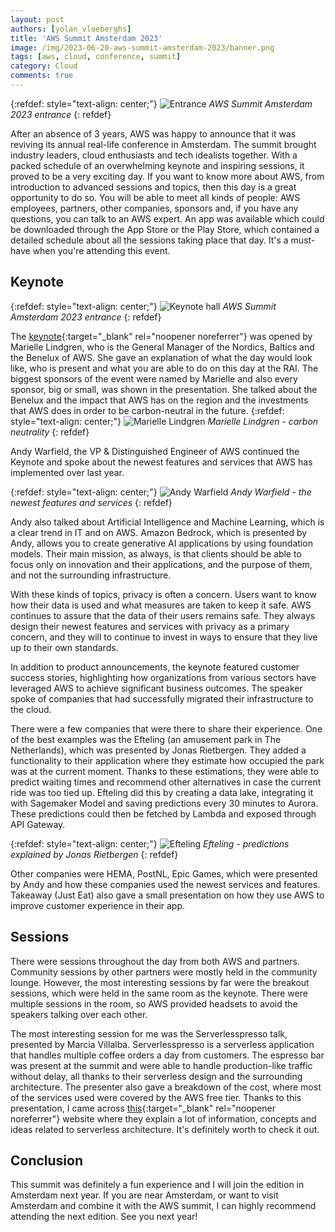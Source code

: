 ```yaml
---
layout: post
authors: [yolan_vloeberghs]
title: 'AWS Summit Amsterdam 2023'
image: /img/2023-06-20-aws-summit-amsterdam-2023/banner.png
tags: [aws, cloud, conference, summit]
category: Cloud
comments: true
---
```

{:refdef: style="text-align: center;"}
<img src="{{ '/img/2023-06-20-aws-summit-amsterdam-2023/entrance.png' | prepend: site.baseurl }}" alt="Entrance" class="image fit" style="margin:0px auto; max-width:100%">
_AWS Summit Amsterdam 2023 entrance_
{: refdef}

After an absence of 3 years, AWS was happy to announce that it was reviving its annual real-life conference in Amsterdam.
The summit brought industry leaders, cloud enthusiasts and tech idealists together.
With a packed schedule of an overwhelming keynote and inspiring sessions, it proved to be a very exciting day.
If you want to know more about AWS, from introduction to advanced sessions and topics, then this day is a great opportunity to do so.
You will be able to meet all kinds of people: AWS employees, partners, other companies, sponsors and, if you have any questions, you can talk to an AWS expert.
An app was available which could be downloaded through the App Store or the Play Store, which contained a detailed schedule about all the sessions taking place that day.
It's a must-have when you're attending this event.

## Keynote
{:refdef: style="text-align: center;"}
<img src="{{ '/img/2023-06-20-aws-summit-amsterdam-2023/keynote.png' | prepend: site.baseurl }}" alt="Keynote hall" class="image fit" style="margin:0px auto; max-width:100%">
_AWS Summit Amsterdam 2023 entrance_
{: refdef}

The [keynote](https://www.youtube.com/watch?v=e9wijEX78A0){:target="_blank" rel="noopener noreferrer"} was opened by Marielle Lindgren, who is the General Manager of the Nordics, Baltics and the Benelux of AWS.
She gave an explanation of what the day would look like, who is present and what you are able to do on this day at the RAI.
The biggest sponsors of the event were named by Marielle and also every sponsor, big or small, was shown in the presentation.
She talked about the Benelux and the impact that AWS has on the region and the investments that AWS does in order to be carbon-neutral in the future.
{:refdef: style="text-align: center;"}
<img src="{{ '/img/2023-06-20-aws-summit-amsterdam-2023/marielle-lindgren.png' | prepend: site.baseurl }}" alt="Marielle Lindgren" class="image fit" style="margin:0px auto; max-width:100%">
_Marielle Lindgren - carbon neutrality_
{: refdef}

Andy Warfield, the VP & Distinguished Engineer of AWS continued the Keynote and spoke about the newest features and services that AWS has implemented over last year.

{:refdef: style="text-align: center;"}
<img src="{{ '/img/2023-06-20-aws-summit-amsterdam-2023/andy-warfield.png' | prepend: site.baseurl }}" alt="Andy Warfield" class="image fit" style="margin:0px auto; max-width:100%">
_Andy Warfield - the newest features and services_
{: refdef}

Andy also talked about Artificial Intelligence and Machine Learning, which is a clear trend in IT and on AWS.
Amazon Bedrock, which is presented by Andy, allows you to create generative AI applications by using foundation models.
Their main mission, as always, is that clients should be able to focus only on innovation and their applications, and the purpose of them, and not the surrounding infrastructure.

With these kinds of topics, privacy is often a concern.
Users want to know how their data is used and what measures are taken to keep it safe.
AWS continues to assure that the data of their users remains safe.
They always design their newest features and services with privacy as a primary concern, and they will to continue to invest in ways to ensure that they live up to their own standards.

In addition to product announcements, the keynote featured customer success stories, highlighting how organizations from various sectors have leveraged AWS to achieve significant business outcomes.
The speaker spoke of companies that had successfully migrated their infrastructure to the cloud.

There were a few companies that were there to share their experience.
One of the best examples was the Efteling (an amusement park in The Netherlands), which was presented by Jonas Rietbergen.
They added a functionality to their application where they estimate how occupied the park was at the current moment.
Thanks to these estimations, they were able to predict waiting times and recommend other alternatives in case the current ride was too tied up.
Efteling did this by creating a data lake, integrating it with Sagemaker Model and saving predictions every 30 minutes to Aurora.
These predictions could then be fetched by Lambda and exposed through API Gateway.

{:refdef: style="text-align: center;"}
<img src="{{ '/img/2023-06-20-aws-summit-amsterdam-2023/efteling.png' | prepend: site.baseurl }}" alt="Efteling" class="image fit" style="margin:0px auto; max-width:100%">
_Efteling - predictions explained by Jonas Rietbergen_
{: refdef}

Other companies were HEMA, PostNL, Epic Games, which were presented by Andy and how these companies used the newest services and features.
Takeaway (Just Eat) also gave a small presentation on how they use AWS to improve customer experience in their app.

## Sessions
There were sessions throughout the day from both AWS and partners.
Community sessions by other partners were mostly held in the community lounge.
However, the most interesting sessions by far were the breakout sessions, which were held in the same room as the keynote.
There were multiple sessions in the room, so AWS provided headsets to avoid the speakers talking over each other.

The most interesting session for me was the Serverlesspresso talk, presented by Marcia Villalba.
Serverlesspresso is a serverless application that handles multiple coffee orders a day from customers. 
The espresso bar was present at the summit and were able to handle production-like traffic without delay, all thanks to their serverless design and the surrounding architecture.
The presenter also gave a breakdown of the cost, where most of the services used were covered by the AWS free tier.
Thanks to this presentation, I came across [this](https://serverlessland.com/){:target="_blank" rel="noopener noreferrer"} website where they explain a lot of information, concepts and ideas related to serverless architecture.
It's definitely worth to check it out.

## Conclusion
This summit was definitely a fun experience and I will join the edition in Amsterdam next year.
If you are near Amsterdam, or want to visit Amsterdam and combine it with the AWS summit, I can highly recommend attending the next edition.
See you next year!

